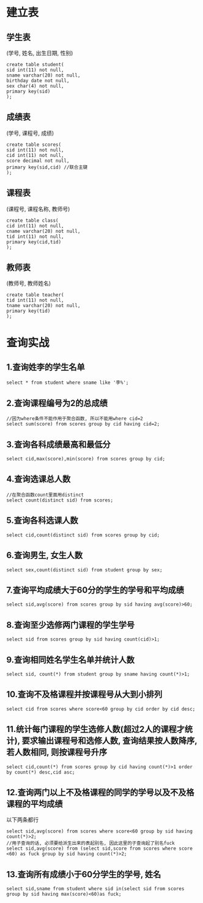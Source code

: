 # 建立表
## 学生表
(学号, 姓名, 出生日期, 性别)
```
create table student(
sid int(11) not null,
sname varchar(20) not null,
birthday date not null,
sex char(4) not null,
primary key(sid)
);
```
## 成绩表
(学号, 课程号, 成绩)
```
create table scores(
sid int(11) not null,
cid int(11) not null,
score decimal not null,
primary key(sid,cid) //联合主键
);
```
## 课程表
(课程号, 课程名称, 教师号)
```
create table class(
cid int(11) not null,
cname varchar(20) not null,
tid int(11) not null,
primary key(cid,tid)
);
```
## 教师表
(教师号, 教师姓名)
```
create table teacher(
tid int(11) not null,
tname varchar(20) not null,
primary key(tid)
);
```
# 查询实战
## 1.查询姓李的学生名单
```
select * from student where sname like '李%';
```
## 2.查询课程编号为2的总成绩
```
//因为where条件不能作用于聚合函数, 所以不能用where cid=2
select sum(score) from scores group by cid having cid=2;
```
## 3.查询各科成绩最高和最低分
```
select cid,max(score),min(score) from scores group by cid;
```
## 4.查询选课总人数
```
//在聚合函数count里面用distinct
select count(distinct sid) from scores;
```
## 5.查询各科选课人数
```
select cid,count(distinct sid) from scores group by cid;
```
## 6.查询男生, 女生人数
```
select sex,count(distinct sid) from student group by sex;
```
## 7.查询平均成绩大于60分的学生的学号和平均成绩
```
select sid,avg(score) from scores group by sid having avg(score)>60;
```
## 8.查询至少选修两门课程的学生学号
```
select sid from scores group by sid having count(cid)>1;
```
## 9.查询相同姓名学生名单并统计人数
```
select sid, count(*) from student group by sname having count(*)>1;
```
## 10.查询不及格课程并按课程号从大到小排列
```
select cid from scores where score<60 group by cid order by cid desc;
```
## 11.统计每门课程的学生选修人数(超过2人的课程才统计), 要求输出课程号和选修人数, 查询结果按人数降序, 若人数相同, 则按课程号升序
```
select cid,count(*) from scores group by cid having count(*)>1 order by count(*) desc,cid asc;
```
## 12.查询两门以上不及格课程的同学的学号以及不及格课程的平均成绩
以下两条都行
```
select sid,avg(score) from scores where score<60 group by sid having count(*)>2;
//用子查询的话, 必须要给派生出来的表起别名, 因此这里的子查询起了别名fuck
select sid,avg(score) from (select sid,score from scores where score <60) as fuck group by sid having count(*)>2;
```
## 13.查询所有成绩小于60分学生的学号, 姓名
```
select sid,sname from student where sid in(select sid from scores group by sid having max(score)<60)as fuck;
```
